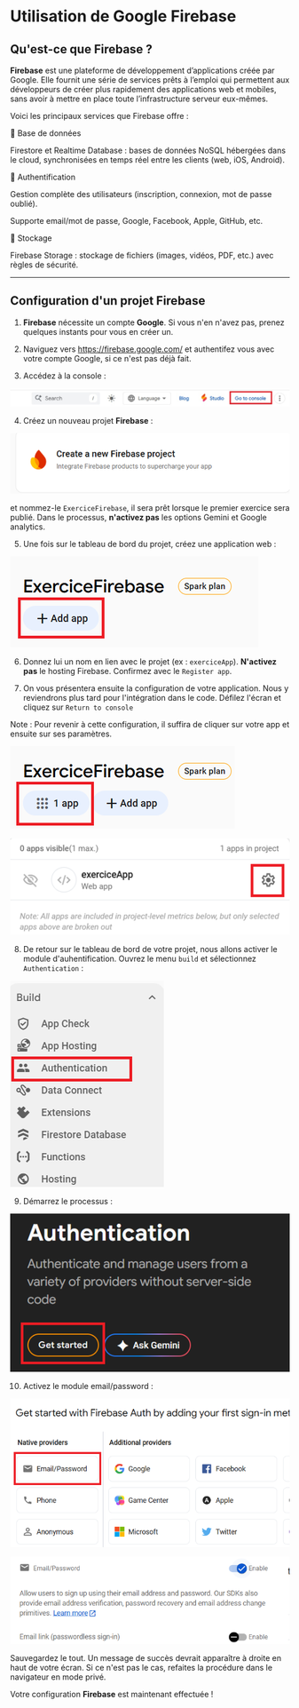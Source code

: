 # Utilisation de Google Firebase

## Qu'est-ce que Firebase ?

**Firebase** est une plateforme de développement d’applications créée par Google. Elle fournit une série de services prêts à l’emploi qui permettent aux développeurs de créer plus rapidement des applications web et mobiles, sans avoir à mettre en place toute l’infrastructure serveur eux-mêmes.

Voici les principaux services que Firebase offre :

🔹 Base de données

Firestore et Realtime Database : bases de données NoSQL hébergées dans le cloud, synchronisées en temps réel entre les clients (web, iOS, Android).

🔹 Authentification

Gestion complète des utilisateurs (inscription, connexion, mot de passe oublié).

Supporte email/mot de passe, Google, Facebook, Apple, GitHub, etc.

🔹 Stockage

Firebase Storage : stockage de fichiers (images, vidéos, PDF, etc.) avec règles de sécurité.

---

## Configuration d'un projet Firebase

1. **Firebase** nécessite un compte **Google**. Si vous n'en n'avez pas, prenez quelques instants pour vous en créer un.

2. Naviguez vers https://firebase.google.com/ et authentifez vous avec votre compte Google, si ce n'est pas déjà fait.

3. Accédez à la console :

![Console](/img/console.png)

4. Créez un nouveau projet **Firebase** :

![Project](/img/project.png)

et nommez-le `ExerciceFirebase`, il sera prêt lorsque le premier exercice sera publié. Dans le processus, **n'activez pas** les options Gemini et Google analytics.

5. Une fois sur le tableau de bord du projet, créez une application web :

![App](/img/app.png)

6. Donnez lui un nom en lien avec le projet (ex : `exerciceApp`). **N'activez pas** le hosting Firebase. Confirmez avec le `Register app`.

7. On vous présentera ensuite la configuration de votre application. Nous y reviendrons plus tard pour l'intégration dans le code. Défilez l'écran et cliquez sur `Return to console`

Note : Pour revenir à cette configuration, il suffira de cliquer sur votre app et ensuite sur ses paramètres.

![App available](/img/app_available.png)

![Settings](/img/settings.png)

8. De retour sur le tableau de bord de votre projet, nous allons activer le module d'auhentification. Ouvrez le menu `build` et sélectionnez `Authentication` :

![Authentication](/img/authentication.png)

9. Démarrez le processus :

![Started](/img/started.png)

10. Activez le module email/password :

![EmailPassword](/img/emailpassword.png)

![EmailPasswordEnabled](/img/emailpassword_enabled.png)

Sauvegardez le tout. Un message de succès devrait apparaître à droite en haut de votre écran. Si ce n'est pas le cas, refaites la procédure dans le navigateur en mode privé.

Votre configuration **Firebase** est maintenant effectuée !
